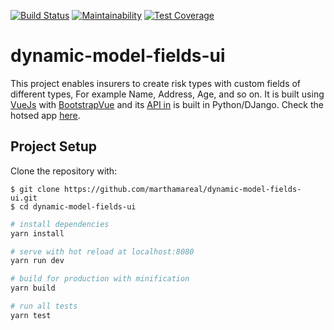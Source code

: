 [![Build Status](https://travis-ci.org/marthamareal/dynamic-model-fields-ui.svg?branch=master)](https://travis-ci.org/marthamareal/dynamic-model-fields-ui)
[![Maintainability](https://api.codeclimate.com/v1/badges/75b2319a4d525c1525d4/maintainability)](https://codeclimate.com/github/marthamareal/dynamic-model-fields-ui/maintainability)
[![Test Coverage](https://api.codeclimate.com/v1/badges/75b2319a4d525c1525d4/test_coverage)](https://codeclimate.com/github/marthamareal/dynamic-model-fields-ui/test_coverage)

# dynamic-model-fields-ui
This project enables insurers to create risk types with custom fields of different types, For example Name, Address, Age, and so on. It is built using [VueJs](https://vuejs.org/) with [BootstrapVue](https://bootstrap-vue.js.org/) and its [API in](https://github.com/marthamareal/dynamic-model-fields) is built in Python/DJango. Check the hotsed app [here](https://dynamic-modal-fields-ui.herokuapp.com/).

## Project Setup

Clone the repository with:

```
$ git clone https://github.com/marthamareal/dynamic-model-fields-ui.git
$ cd dynamic-model-fields-ui
```

``` bash
# install dependencies
yarn install

# serve with hot reload at localhost:8080
yarn run dev

# build for production with minification
yarn build

# run all tests
yarn test
```